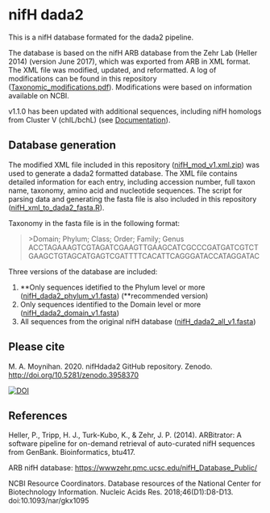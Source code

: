 # nifH dada2
This is a nifH database formated for the dada2 pipeline. 

The database is based on the nifH ARB database from the Zehr Lab (Heller 2014) (version June 2017), which was exported from ARB in XML format. The XML file was modified, updated, and reformatted. A log of modifications can be found in this repository ([Taxonomic_modifications.pdf](https://github.com/moyn413/nifHdada2/tree/master/Documentation/Taxonomic_modifications.pdf)). Modifications were based on information available on NCBI. 

v1.1.0 has been updated with additional sequences, including nifH homologs from Cluster V (chlL/bchL) (see [Documentation](https://github.com/moyn413/nifHdada2/tree/master/Documentation)).

## Database generation
The modified XML file included in this repository ([nifH_mod_v1.xml.zip](https://github.com/moyn413/nifHdada2/blob/master/XMLdatabase/nifH_mod_v1.xml.zip)) was used to generate a dada2 formatted database. The XML file contains detailed information for each entry, including accession number, full taxon name, taxonomy, amino acid and nucleotide sequences. The script for parsing data and generating the fasta file is also included in this repository ([nifH_xml_to_dada2_fasta.R](https://github.com/moyn413/nifHdada2/blob/master/XMLdatabase/nifH_xml_to_dada2_fasta.R)).

Taxonomy in the fasta file is in the following format:

> \>Domain; Phylum; Class; Order; Family; Genus
ACCTAGAAAGTCGTAGATCGAAGTTGAAGCATCGCCCGATGATCGTCTGAAGCTGTAGCATGAGTCGATTTTCACATTCAGGGATACCATAGGATAC

Three versions of the database are included: 
1. **Only sequences idetified to the Phylum level or more ([nifH_dada2_phylum_v1.fasta](https://github.com/moyn413/nifHdada2/blob/master/nifH_dada2_phylum_v1.fasta)) (**recommended version)
2. Only sequences identified to the Domain level or more ([nifH_dada2_domain_v1.fasta](https://github.com/moyn413/nifHdada2/blob/master/nifH_dada2_domain_v1.fasta))
3. All sequences from the original nifH database ([nifH_dada2_all_v1.fasta](https://github.com/moyn413/nifHdada2/blob/master/nifH_dada2_all_v1.fasta))

## Please cite
M. A. Moynihan. 2020. nifHdada2 GitHub repository. Zenodo. http://doi.org/10.5281/zenodo.3958370

<a href="https://zenodo.org/badge/latestdoi/281839441"><img src="https://zenodo.org/badge/281839441.svg" alt="DOI"></a>

## References
Heller, P., Tripp, H. J., Turk-Kubo, K., & Zehr, J. P. (2014). ARBitrator: A software pipeline for on-demand retrieval of auto-curated nifH sequences from GenBank. Bioinformatics, btu417.

ARB nifH database: https://wwwzehr.pmc.ucsc.edu/nifH_Database_Public/

NCBI Resource Coordinators. Database resources of the National Center for Biotechnology Information. Nucleic Acids Res. 2018;46(D1):D8-D13. doi:10.1093/nar/gkx1095
